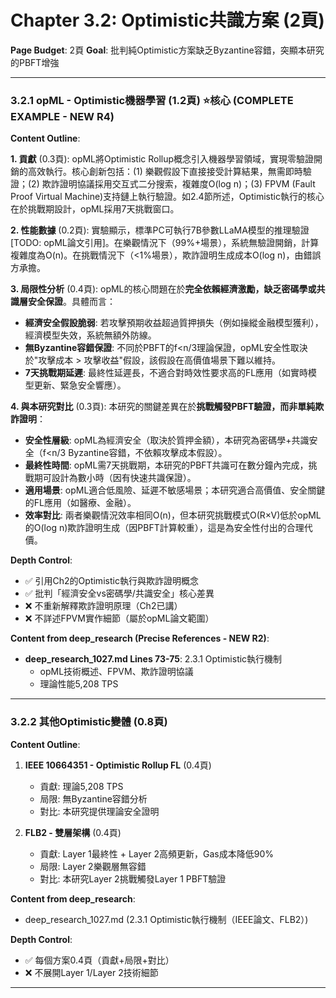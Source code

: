 # Chapter 3.2: Optimistic共識方案 (2頁)

**Page Budget**: 2頁
**Goal**: 批判純Optimistic方案缺乏Byzantine容錯，突顯本研究的PBFT增強

---

### 3.2.1 opML - Optimistic機器學習 (1.2頁) ⭐核心 (COMPLETE EXAMPLE - NEW R4)

**Content Outline**:

**1. 貢獻** (0.3頁):
opML將Optimistic Rollup概念引入機器學習領域，實現零驗證開銷的高效執行。核心創新包括：(1) 樂觀假設下直接接受計算結果，無需即時驗證；(2) 欺詐證明協議採用交互式二分搜索，複雜度O(log n)；(3) FPVM (Fault Proof Virtual Machine)支持鏈上執行驗證。如2.4節所述，Optimistic執行的核心在於挑戰期設計，opML採用7天挑戰窗口。

**2. 性能數據** (0.2頁):
實驗顯示，標準PC可執行7B參數LLaMA模型的推理驗證[TODO: opML論文引用]。在樂觀情況下（99%+場景），系統無驗證開銷，計算複雜度為O(n)。在挑戰情況下（<1%場景），欺詐證明生成成本O(log n)，由錯誤方承擔。

**3. 局限性分析** (0.4頁):
opML的核心問題在於**完全依賴經濟激勵，缺乏密碼學或共識層安全保證**。具體而言：
- **經濟安全假設脆弱**: 若攻擊預期收益超過質押損失（例如操縱金融模型獲利），經濟模型失效，系統無額外防線。
- **無Byzantine容錯保證**: 不同於PBFT的f<n/3理論保證，opML安全性取決於"攻擊成本 > 攻擊收益"假設，該假設在高價值場景下難以維持。
- **7天挑戰期延遲**: 最終性延遲長，不適合對時效性要求高的FL應用（如實時模型更新、緊急安全響應）。

**4. 與本研究對比** (0.3頁):
本研究的關鍵差異在於**挑戰觸發PBFT驗證，而非單純欺詐證明**：
- **安全性層級**: opML為經濟安全（取決於質押金額），本研究為密碼學+共識安全（f<n/3 Byzantine容錯，不依賴攻擊成本假設）。
- **最終性時間**: opML需7天挑戰期，本研究的PBFT共識可在數分鐘內完成，挑戰期可設計為數小時（因有快速共識保證）。
- **適用場景**: opML適合低風險、延遲不敏感場景；本研究適合高價值、安全關鍵的FL應用（如醫療、金融）。
- **效率對比**: 兩者樂觀情況效率相同O(n)，但本研究挑戰模式O(R×V)低於opML的O(log n)欺詐證明生成（因PBFT計算較重），這是為安全性付出的合理代價。

**Depth Control**:
- ✅ 引用Ch2的Optimistic執行與欺詐證明概念
- ✅ 批判「經濟安全vs密碼學/共識安全」核心差異
- ❌ 不重新解釋欺詐證明原理（Ch2已講）
- ❌ 不詳述FPVM實作細節（屬於opML論文範圍）

**Content from deep_research (Precise References - NEW R2)**:
- **deep_research_1027.md Lines 73-75**: 2.3.1 Optimistic執行機制
  - opML技術概述、FPVM、欺詐證明協議
  - 理論性能5,208 TPS

---

### 3.2.2 其他Optimistic變體 (0.8頁)

**Content Outline**:

1. **IEEE 10664351 - Optimistic Rollup FL** (0.4頁)
   - 貢獻: 理論5,208 TPS
   - 局限: 無Byzantine容錯分析
   - 對比: 本研究提供理論安全證明

2. **FLB2 - 雙層架構** (0.4頁)
   - 貢獻: Layer 1最終性 + Layer 2高頻更新，Gas成本降低90%
   - 局限: Layer 2樂觀層無容錯
   - 對比: 本研究Layer 2挑戰觸發Layer 1 PBFT驗證

**Content from deep_research**:
- deep_research_1027.md (2.3.1 Optimistic執行機制（IEEE論文、FLB2）)

**Depth Control**:
- ✅ 每個方案0.4頁（貢獻+局限+對比）
- ❌ 不展開Layer 1/Layer 2技術細節

---

